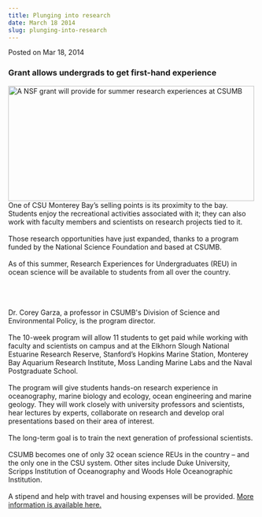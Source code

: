 ```yaml
---
title: Plunging into research
date: March 18 2014
slug: plunging-into-research
---
```


  



<span class="date">Posted on Mar 18, 2014    </span>
<h3>Grant allows undergrads to get first-hand experience</h3>
<p><img alt="A NSF grant will provide for summer research experiences at CSUMB" src="https://news.csumb.edu/sites/default/files/65/attachments/news/images/reu_story_for_web_0.jpg" style="float:left; width:500px; height:234px">One of CSU Monterey
Bay&#x2019;s selling points is its proximity to the bay. Students enjoy
the recreational activities associated with it; they can also work
with faculty members and scientists on research projects tied to
it.<br>
<br>
Those research opportunities have just expanded, thanks to a
program funded by the National Science Foundation and based at
CSUMB.<br>
<br>
As of this summer, Research Experiences for Undergraduates (REU) in
ocean science will be available to students from all over the
country.&#xA0;</br></br></br></br></img></p>
<p>Dr. Corey Garza, a professor in CSUMB&apos;s Division of Science and
Environmental Policy, is the program director.&#xA0;<br>
<br>
The 10-week program will allow 11 students to get paid while
working with faculty and scientists on campus and at the Elkhorn
Slough National Estuarine Research Reserve, Stanford&#x2019;s Hopkins
Marine Station, Monterey Bay Aquarium Research Institute, Moss
Landing Marine Labs and the Naval Postgraduate School.<br>
<br>
The program will give students hands-on research experience in
oceanography, marine biology and ecology, ocean engineering and
marine geology. They will work closely with university professors
and scientists, hear lectures by experts, collaborate on research
and develop oral presentations based on their area of
interest.<br>
<br>
The long-term goal is to train the next generation of professional
scientists.<br>
<br>
CSUMB becomes one of only 32 ocean science REUs in the country &#x2013;
and the only one in the CSU system. Other sites include Duke
University, Scripps Institution of Oceanography and Woods Hole
Oceanographic Institution.<br>
<br>
A stipend and help with travel and housing expenses will be
provided. <a href="https://reu.csumb.edu" rel="nofollow">More
information is available here.</a></br></br></br></br></br></br></br></br></br></br></p>
<p>&#xA0;</p>
<p><br>
<br>
&#xA0;</br></br></p>





```

